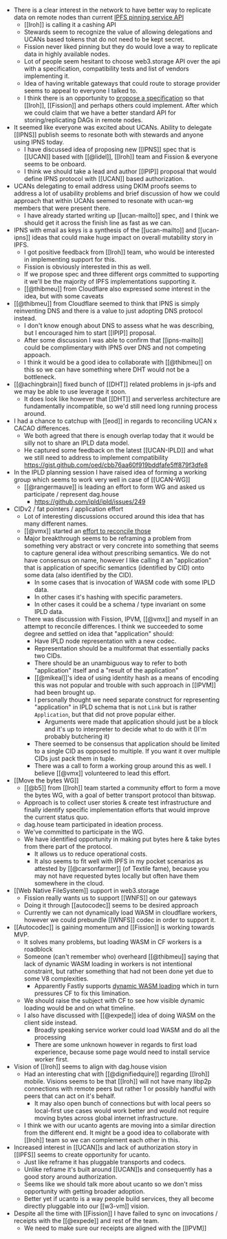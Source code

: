 - There is a clear interest in the network to have better way to replicate data on remote nodes than current [IPFS pinning service API](https://ipfs.github.io/pinning-services-api-spec/)
	- [[Iroh]] is calling it a cashing API
	- Stewards seem to recognize the value of allowing delegations and UCANs based tokens that do not need to be kept secret.
	- Fission never liked pinning but they do would love a way to replicate data in highly available nodes.
	- Lot of people seem hesitant to choose web3.storage API over the api with a specification, compatibility tests and list of vendors implementing it.
	- Idea of having writable gateways that could route to storage provider seems to appeal to everyone I talked to.
	- I think there is an opportunity to [propose a specification](https://github.com/ipfs/specs/) so that [[Iroh]], [[Fission]] and perhaps others could implement. After which we could claim that we have a better standard API for storing/replicating DAGs in remote nodes.
- It seemed like everyone was excited about UCANs. Ability to delegate [[IPNS]] publish seems to resonate both with stewards and anyone using IPNS today.
	- I have discussed idea of proposing new [[IPNS]] spec that is [[UCAN]] based with [[@lidel]], [[Iroh]] team and Fission & everyone seems to be onboard.
	- I think we should take a lead and author [[IPIP]] proposal that would define IPNS protocol with [[UCAN]] based authorization.
- UCANs delegating to email address using DKIM proofs seems to address a lot of usability problems and brief discussion of how we could approach that within UCANs seemed to resonate with ucan-wg members that were present there.
	- I have already started writing up [[ucan-mailto]] spec, and I think we should get it across the finish line as fast as we can.
- IPNS with email as keys is a synthesis of the [[ucan-mailto]] and [[ucan-ipns]] ideas that could make huge impact on overall mutability story in IPFS.
	- I got positive feedback from [[Iroh]] team, who would be interested in implementing support for this.
	- Fission is obviously interested in this as well.
	- If we propose spec and three different orgs committed to supporting it we'll be the majority of IPFS implementations supporting it.
	- [[@thibmeu]] from Cloudflare also expressed some interest in the idea, but with some caveats
- [[@thibmeu]] from Cloudflare seemed to think that IPNS is simply reinventing DNS and there is a value to just adopting DNS protocol instead.
	- I don't know enough about DNS to assess what he was describing, but I encouraged him to start [[IPIP]] proposal.
	- After some discussion I was able to confirm that [[ipns-mailto]] could be complimentary with IPNS over DNS and not competing appoach.
	- I think it would be a good idea to collaborate with [[@thibmeu]] on this so we can have something where DHT would not be a bottleneck.
- [[@achingbrain]] fixed bunch of [[DHT]] related problems in js-ipfs and we may be able to use leverage it soon.
	- It does look like however that [[DHT]] and serverless architecture are fundamentally incompatible, so we'd still need long running process around.
- I had a chance to catchup with [[eod]] in regards to reconciling UCAN x CACAO differences.
	- We both agreed that there is enough overlap today that it would be silly not to share an IPLD data model.
	- He captured some feedback on the latest [[UCAN-IPLD]] and what we still need to address to implement compatibility https://gist.github.com/oed/cbb76aa60f919bddfafe5ff879f3dfe8
- In the IPLD planning session I have raised idea of forming a working group which seems to work very well in case of [[UCAN-WG]]
	- [[@rangermauve]] is leading an effort to form WG and asked us participate / represent dag.house
		- https://github.com/ipld/ipld/issues/249
- CIDv2 / fat pointers / application effort
	- Lot of interesting discussions occured around this idea that has many different names.
	- [[@vmx]] started an [effort to reconcile those](https://hackmd.io/@vmx/HkoYAr64o)
	- Major breakthrough seems to be reframing a problem from something very abstract or very concrete into something that seems to capture general idea without prescribing semantics. We do not have consensus on name, however I like calling it an "application" that is application of specific semantics (identified by CID) onto some data (also identified by the CID).
		- In some cases that is invocation of WASM code with some IPLD data.
		- In other cases it's hashing with specific parameters.
		- In other cases it could be a schema / type invariant on some IPLD data.
	- There was discussion with Fission, IPVM, [[@vmx]] and myself in an attempt to reconcile differences. I think we succeeded to some degree and settled on idea that "application" should:
		- Have IPLD node representation with a new codec.
		- Representation should be a multiformat that essentially packs two CIDs.
		- There should be an unambiguous way to refer to both "application" itself and a "result of the application"
		- [[@mikeal]]'s idea of using identity hash as a means of encoding this was not popular and trouble with such approach in [[IPVM]] had been brought up.
		- I personally thought we need separate construct for representing "application" in IPLD schema that is not `Link` but is rather `Application`, but that did not prove popular either.
			- Arguments were made that application should just be a block and it's up to interpreter to decide what to do with it ()I'm probably butchering it)
		- There seemed to be consensus that application should be limited to a single CID as opposed to multiple. If you want it over multiple CIDs just pack them in tuple.
		- There was a call to form a working group around this as well. I believe [[@vmx]] volunteered to  lead this effort.
- [[Move the bytes WG]]
	- [[@b5]]  from [[Iroh]] team started a community effort to form a move the bytes WG, with a goal of  better transport protocol than bitswap.
	- Approach is to collect user stories & create test infrastructure and finally identify specific implementation efforts that would improve the current status quo.
	- dag.house team participated in ideation process.
	- We've committed to participate in the WG.
	- We have identified opportunity in making put bytes here & take bytes from there part of the protocol.
		- It allows us to reduce operational costs.
		- It also seems to fit well with IPFS in my pocket scenarios as attested by [[@carsonfarmer]] (of Textile fame), because you may not have requested bytes locally but often have them somewhere in the cloud.
- [[Web Native FileSystem]] support in web3.storage
	- Fission really wants us to support [[WNFS]] on our gateways
	- Doing it through [[autocodec]] seems to be desired approach
	- Currently we can not dynamically load WASM in cloudflare workers, however we could prebundle [[WNFS]] codec in order to support it.
- [[Autocodec]] is gaining momentum and [[Fission]] is working towards MVP.
	- It solves many problems, but loading WASM in CF workers is a roadblock
	- Someone (can't remember who) overheard [[@thibmeu]] saying that lack of dynamic WASM loading in workers is not intentional constraint, but rather something that had not been done yet due to some V8 complexities.
		- Apparently Fastly supports [dynamic WASM loading](https://docs.fastly.com/products/compute-at-edge) which in turn pressures CF to fix this limination.
	- We should raise the subject with CF to see how visible dynamic loading would be and on what timeline.
	- I also have discussed with [[@expede]] idea of doing WASM on the client side instead.
		- Broadly speaking service worker could load WASM and do all the processing
		- There are some unknown however in regards to first load experience, because some page would need to install service worker first.
- Vision of [[Iroh]] seems to align with dag.house vision
	- Had an interesting chat with [[@dignifiedquire]] regarding [[Iroh]] mobile. Visions seems to be that [[Iroh]] will not have many libp2p connections with remote peers but rather 1 or possibly handful with peers that can act on it's behalf.
		- It may also open bunch of connections but with local peers so local-first use cases would work better and would not require moving bytes across global internet infrastructure.
	- I think we with our ucanto agents are moving into a similar direction from the different end. It might be a good idea to collaborate with [[Iroh]] team so we can complement each other in this.
- Increased interest in [[UCAN]]s and lack of authorization story in [[IPFS]] seems to create opportunity for ucanto.
	- Just like reframe it has pluggable transports and codecs.
	- Unlike reframe it's built around [[UCAN]]s and consequently has a good story around authorization.
	- Seems like we should talk more about ucanto so we don't miss opportunity with getting broader adoption.
	- Better yet if ucanto is a way people build services, they all become directly pluggable into our [[w3-vm]] vision.
- Despite all the time with [[Fission]] I have failed to sync on invocations / receipts with the [[@expede]] and rest of the team.
	- We need to make sure our receipts are aligned with the [[IPVM]]